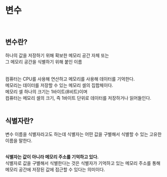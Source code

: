 # 변수

<br>

## 변수란?
하나의 값을 저장하기 위해 확보한 메모리 공간 자체 또는
<br>
그 메모리 공간을 식별하기 위해 붙인 이름
<br>
<br>
<br>
컴퓨터는 CPU를 사용해 연산하고 메모리를 사용해 데이터를 기억한다.<br>
메모리는 데이터를 저장할 수 있는 메모리 셀의 집합체이다. <br>
메모리 셀 하나의 크기는 1바이트(8비트)이며<br>
컴퓨터는 메모리 셀의 크기, 즉 1바이트 단위로 데이터를 저장하거나 읽어들인다.
<br>
<br>
## 식별자란?
변수 이름을 식별자라고도 하는데 식별자는 어떤 값을 구별해서 식별할 수 있는 고유한 이름을 말한다.<br><br>


**식별자는 값이 아니라 메모리 주소를 기억하고 있다.** <br>
식별자로 값을 구별해서 식별한다는 것은 식별자가 기억하고 있는 메모리 주소를 통해<br>
메모리 공간에 저장된 값에 접근할 수 있다는 의미이다.